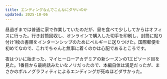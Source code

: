 ```yaml
---
title: エンディングなんでこんなにダサいのか
updated: 2025-10-06
---
```

昼過ぎまでは普通に家で作業していたのだが、昼を食べて少ししてからはオフィスに行った。行き封筒回収し、オンラインで購入した切手を印刷し、封筒に貼り付け1枚の書類をインターンシップのためにベルギーに送りつけた。国際郵便を初めてなので、これでちゃんと無事に着くのかは心配であるところです。

夜はついに始まった、マイヒーローアカデミアの新シーズンの1エピソード目を見た。1番目から最終話みたいなノリだったので、本編自体は満足だったが、まさかのポルノグラフィティによるエンディングが死ぬほどダサかった。